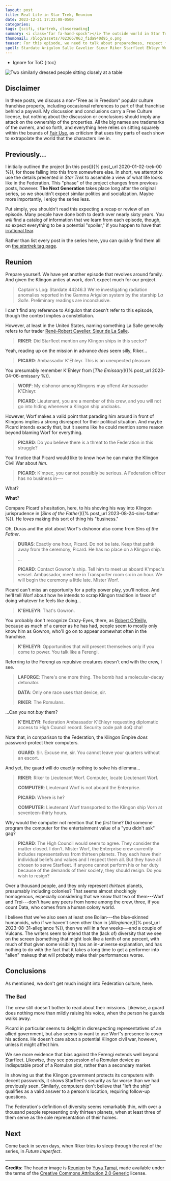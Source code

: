 ```yaml
---
layout: post
title: Real Life in Star Trek, Reunion
date: 2023-12-21 17:23:08-0500
categories:
tags: [scifi, startrek, closereading]
summary: <i class="far fa-hand-spock"></i> The outside world in Star Trek
thumbnail: /blog/assets/7023667063_f1da940d95_o.png
teaser: For this episode, we need to talk about preparedness, respect for foreign cultures, user interface design, diversity, and more.
spell: Stardate Arigulon Salle Cavelier Sieur Riker Starfleet Ehleyr Worf mpec Duras pahtk Gowron Ferengi LAFORGE Romulans doQ cha Vorn Troi Bolian Vulcans Romulan 
---
```


* Ignore for ToC
{:toc}

![Two similarly dressed people sitting closely at a table](/blog/assets/7023667063_f1da940d95_o.png "If you guessed that this episode would have so few specific ideas that I'd have trouble finding a reasonable image, give yourself a gold star...")

## Disclaimer

In these posts, we discuss a non-"Free as in Freedom" popular culture franchise property, including occasional references to part of that franchise behind a paywall.  My discussion and conclusions carry a Free Culture license, but nothing about the discussion or conclusions should imply any attack on the ownership of the properties.  All the big names are trademarks of the owners, and so forth, and everything here relies on sitting squarely within the bounds of [Fair Use](https://en.wikipedia.org/wiki/Fair_use), as criticism that uses tiny parts of each show to extrapolate the world that the characters live in.

## Previously...

I initially outlined the project [in this post]({% post_url 2020-01-02-trek-00 %}), for those falling into this from somewhere else.  In short, we attempt to use the details presented in *Star Trek* to assemble a view of what life looks like in the Federation.  This "phase" of the project changes from previous posts, however.  **The Next Generation** takes place long after the original series, so we shouldn't expect similar politics and socialization.  Maybe more importantly, I enjoy the series less.

Put simply, you shouldn't read this expecting a recap or review of an episode.  Many people have done both to death over nearly sixty years.  You *will* find a catalog of information that we learn from each episode, though, so expect everything to be a potential "spoiler," if you happen to have that [irrational fear](https://www.theguardian.com/books/booksblog/2011/aug/17/spoilers-enhance-enjoyment-psychologists).

Rather than list every post in the series here, you can quickly find them all on [the *startrek* tag page](/blog/tag/startrek/).

## Reunion

Prepare yourself.  We have yet another episode that revolves around family.  And given the Klingon antics at work, don't expect much for our project.

 > Captain's Log: Stardate 44246.3 We're investigating radiation anomalies reported in the Gamma Arigulon system by the starship *La Salle*. Preliminary readings are inconclusive.

I can't find any reference to Arigulon that doesn't refer to this episode, though the context implies a constellation.

However, at least in the United States, naming something La Salle generally refers to fur trader [René-Robert Cavelier, Sieur de La Salle](https://en.wikipedia.org/wiki/Ren%C3%A9-Robert_Cavelier,_Sieur_de_La_Salle).

 > **RIKER**: Did Starfleet mention any Klingon ships in this sector?

Yeah, reading up on the mission in advance *does* seem silly, Riker...

 > **PICARD**: Ambassador K'Ehleyr. This is an unexpected pleasure.

You presumably remember K'Ehleyr from [*The Emissary*]({% post_url 2023-04-06-emissary %}).

 > **WORF**: My dishonor among Klingons may offend Ambassador K'Ehleyr.
 >
 > **PICARD**: Lieutenant, you are a member of this crew, and you will not go into hiding whenever a Klingon ship uncloaks.

However, Worf makes a valid point that parading him around in front of Klingons implies a strong disrespect for their political situation.  And maybe Picard intends exactly that, but it seems like he could mention some reason beyond blaming Worf for everything.

 > **PICARD**: Do you believe there is a threat to the Federation in this struggle?

You'll notice that Picard would like to know how he can make the Klingon Civil War about *him*.

 > **PICARD**: K'mpec, you cannot possibly be serious. A Federation officer has no business in---

What?

**What**?

Compare Picard's hesitation, here, to his shoving his way into Klingon jurisprudence in [*Sins of the Father*]({% post_url 2023-08-24-sins-father %}).  He *loves* making this sort of thing his "business."

Oh, Duras and the plot about Worf's dishonor also come from *Sins of the Father*.

 > **DURAS**: Exactly one hour, Picard. Do not be late. Keep that pahtk away from the ceremony, Picard. He has no place on a Klingon ship.
 >
 > ...
 >
 > **PICARD**: Contact Gowron's ship. Tell him to meet us aboard K'mpec's vessel. Ambassador, meet me in Transporter room six in an hour. We will begin the ceremony a little late. Mister Worf.

Picard can't miss an opportunity for a petty power play, you'll notice.  And he'll tell Worf about how he intends to scrap Klingon tradition in favor of doing whatever he feels like doing...

 > **K'EHLEYR**: That's Gowron.

You probably don't recognize Crazy-Eyes, there, as [Robert O'Reilly](https://en.wikipedia.org/wiki/Robert_O%27Reilly), because as much of a career as he has had, people seem to mostly only know him as Gowron, who'll go on to appear somewhat often in the franchise.

 > **K'EHLEYR**: Opportunities that will present themselves only if you come to power. You talk like a Ferengi.

Referring to the Ferengi as repulsive creatures doesn't end with the crew, I see.

 > **LAFORGE**: There's one more thing. The bomb had a molecular-decay detonator.
 >
 > **DATA**: Only one race uses that device, sir.
 >
 > **RIKER**: The Romulans.

...Can you not *buy* them?

 > **K'EHLEYR**: Federation Ambassador K'Ehleyr requesting diplomatic access to High Council record. Security code pah doQ cha!

Note that, in comparison to the Federation, the Klingon Empire *does* password-protect their computers.

 > **GUARD**: Sir. Excuse me, sir. You cannot leave your quarters without an escort.

And yet, the guard will do exactly nothing to solve his dilemma...

 > **RIKER**: Riker to Lieutenant Worf. Computer, locate Lieutenant Worf.
 >
 > **COMPUTER**: Lieutenant Worf is not aboard the Enterprise.
 >
 > **PICARD**: Where is he?
 >
 > **COMPUTER**: Lieutenant Worf transported to the Klingon ship Vorn at seventeen-thirty hours.

Why would the computer not mention that the *first* time?  Did someone program the computer for the entertainment value of a "you didn't ask" gag?

 > **PICARD**: The High Council would seem to agree. They consider the matter closed. I don't. Mister Worf, the Enterprise crew currently includes representatives from thirteen planets. They each have their individual beliefs and values and I respect them all. But they have all chosen to serve Starfleet. If anyone cannot perform his or her duty because of the demands of their society, they should resign. Do you wish to resign?

Over a thousand people, and they only represent *thirteen* planets, presumably including colonies?  That seems almost shockingly homogenous, especially considering that we know that two of them---Worf and Troi---don't have any peers from home among the crew, three, if you count Data, who comes from a human colony world.

I believe that we've also seen at least one Bolian---the blue-skinned humanoids, who if we haven't seen other than in [*Allegiance*]({% post_url 2023-08-31-allegiance %}), then we will in a few weeks---and a couple of Vulcans.  The writers seem to intend that the (lack of) diversity that we see on the screen (something that might look like a tenth of one percent, with much of that given some visibility) has an in-universe explanation, and has nothing to do with the fact that it takes a long time to get a performer into "alien" makeup that will probably make their performances worse.

## Conclusions

As mentioned, we don't get much insight into Federation culture, here.

### The Bad

The crew still doesn't bother to read about their missions.  Likewise, a guard does nothing more than mildly raising his voice, when the person he guards walks away.

Picard in particular seems to delight in disrespecting representatives of an allied government, but also seems to want to use Worf's presence to cover his actions.  He doesn't care about a potential Klingon civil war, however, unless it might affect him.

We see more evidence that bias against the Ferengi extends well beyond Starfleet.  Likewise, they see possession of a Romulan device as indisputable proof of a Romulan plot, rather than a secondary market.

In showing us that the Klingon government protects its computers with decent passwords, it shows Starfleet's security as far worse than we had previously seen.  Similarly, computers don't believe that "left the ship" qualifies as a valid answer to a person's location, requiring follow-up questions.

The Federation's definition of diversity seems remarkably thin, with over a thousand people representing only thirteen planets, when at least three of them serve as the sole representation of their homes.

## Next

Come back in seven days, when Riker tries to sleep through the rest of the series, in *Future Imperfect*.

#### <i class="far fa-hand-spock"></i>

* * *

**Credits**: The header image is [Reunion](https://www.flickr.com/photos/tamaiyuya/7023667063/) by [Yuya Tamai](https://www.flickr.com/photos/tamaiyuya/), made available under the terms of the [Creative Commons Attribution 2.0 Generic](https://creativecommons.org/licenses/by/2.0/) license.
